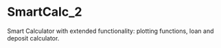# SmartCalc_2
Smart Сalculator with extended functionality: plotting functions, loan and deposit calculator.
